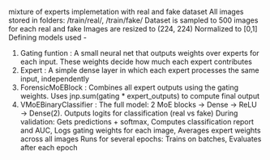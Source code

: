mixture of experts implemetation with real and fake dataset 
All images stored in folders: /train/real/, /train/fake/ 
Dataset is sampled to 500 images for each real and fake
Images are resized to (224, 224)
Normalized to [0,1]
Defining models used -
1. Gating funtion : A small neural net that outputs weights over experts for each input. These weights decide how much each expert contributes
2. Expert : A simple dense layer in which each expert processes the same input, independently
3. ForensicMoEBlock : Combines all expert outputs using the gating weights. Uses jnp.sum(gating * expert_outputs) to compute final output
4. VMoEBinaryClassifier : The full model: 2 MoE blocks → Dense → ReLU → Dense(2). Outputs logits for classification (real vs fake)
During validation:
Gets predictions + softmax, Computes classification report and AUC, Logs gating weights for each image, Averages expert weights across all images
Runs for several epochs:
Trains on batches, Evaluates after each epoch
